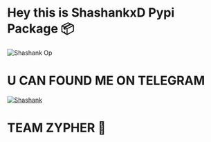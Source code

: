 # Hey this is ShashankxD Pypi Package 📦

![Shashank Op](https://telegra.ph/file/570db1d4dbbce9fde11eb.jpg)

# U CAN FOUND ME ON TELEGRAM 

[![Shashank](https://img.shields.io/pypi/v/telethon?color=yellow&label=telethon&logo=python&logoColor=green&style=for-the-badge)](t.me/ShashankxD)

# TEAM ZYPHER 🔰
